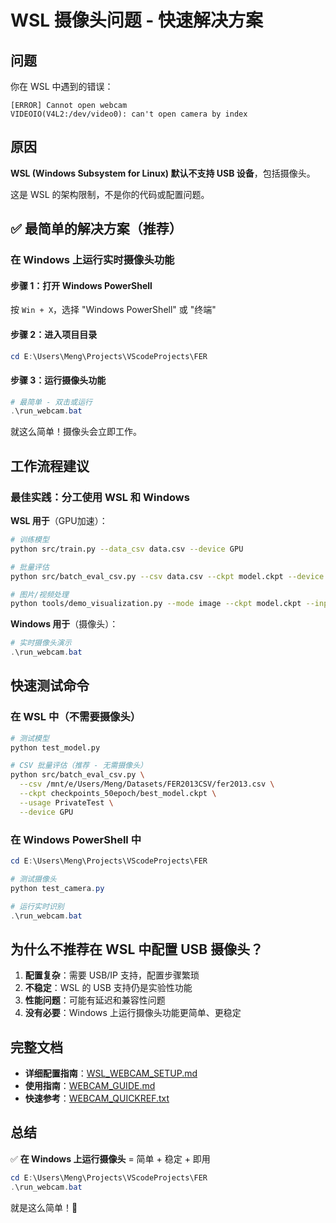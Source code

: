 # WSL 摄像头问题 - 快速解决方案

## 问题

你在 WSL 中遇到的错误：
```
[ERROR] Cannot open webcam
VIDEOIO(V4L2:/dev/video0): can't open camera by index
```

## 原因

**WSL (Windows Subsystem for Linux) 默认不支持 USB 设备**，包括摄像头。

这是 WSL 的架构限制，不是你的代码或配置问题。

## ✅ 最简单的解决方案（推荐）

### 在 Windows 上运行实时摄像头功能

#### 步骤 1：打开 Windows PowerShell

按 `Win + X`，选择 "Windows PowerShell" 或 "终端"

#### 步骤 2：进入项目目录

```powershell
cd E:\Users\Meng\Projects\VScodeProjects\FER
```

#### 步骤 3：运行摄像头功能

```powershell
# 最简单 - 双击或运行
.\run_webcam.bat
```

就这么简单！摄像头会立即工作。

## 工作流程建议

### 最佳实践：分工使用 WSL 和 Windows

**WSL 用于**（GPU加速）：
```bash
# 训练模型
python src/train.py --data_csv data.csv --device GPU

# 批量评估
python src/batch_eval_csv.py --csv data.csv --ckpt model.ckpt --device GPU

# 图片/视频处理
python tools/demo_visualization.py --mode image --ckpt model.ckpt --input test.jpg --device GPU
```

**Windows 用于**（摄像头）：
```powershell
# 实时摄像头演示
.\run_webcam.bat
```

## 快速测试命令

### 在 WSL 中（不需要摄像头）

```bash
# 测试模型
python test_model.py

# CSV 批量评估（推荐 - 无需摄像头）
python src/batch_eval_csv.py \
  --csv /mnt/e/Users/Meng/Datasets/FER2013CSV/fer2013.csv \
  --ckpt checkpoints_50epoch/best_model.ckpt \
  --usage PrivateTest \
  --device GPU
```

### 在 Windows PowerShell 中

```powershell
cd E:\Users\Meng\Projects\VScodeProjects\FER

# 测试摄像头
python test_camera.py

# 运行实时识别
.\run_webcam.bat
```

## 为什么不推荐在 WSL 中配置 USB 摄像头？

1. **配置复杂**：需要 USB/IP 支持，配置步骤繁琐
2. **不稳定**：WSL 的 USB 支持仍是实验性功能
3. **性能问题**：可能有延迟和兼容性问题
4. **没有必要**：Windows 上运行摄像头功能更简单、更稳定

## 完整文档

- **详细配置指南**：[WSL_WEBCAM_SETUP.md](WSL_WEBCAM_SETUP.md)
- **使用指南**：[WEBCAM_GUIDE.md](WEBCAM_GUIDE.md)
- **快速参考**：[WEBCAM_QUICKREF.txt](WEBCAM_QUICKREF.txt)

## 总结

✅ **在 Windows 上运行摄像头** = 简单 + 稳定 + 即用

```powershell
cd E:\Users\Meng\Projects\VScodeProjects\FER
.\run_webcam.bat
```

就是这么简单！🎉
